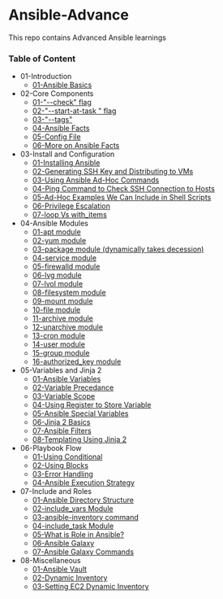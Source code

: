 # Ansible-Advance
This repo contains Advanced Ansible learnings

### Table of Content

* 01-Introduction
    * [01-Ansible Basics](https://github.com/nilanjanb3/ansible)
* 02-Core Components
    * [01-"--check" flag](https://docs.ansible.com/ansible/latest/playbook_guide/playbooks_intro.html#running-playbooks-in-check-mode)
    * [02-"--start-at-task <task-name>" flag](https://docs.ansible.com/ansible/latest/playbook_guide/playbooks_startnstep.html#start-at-task)
    * [03-"--tags"](https://docs.ansible.com/ansible/latest/playbook_guide/playbooks_tags.html#selecting-or-skipping-tags-when-you-run-a-playbook)
    * [04-Ansible Facts](https://docs.ansible.com/ansible/latest/playbook_guide/playbooks_vars_facts.html)
    * [05-Config File](https://docs.ansible.com/ansible/latest/reference_appendices/config.html)
    * [06-More on Ansible Facts](https://www.middlewareinventory.com/blog/ansible-facts-list-how-to-use-ansible-facts/)
* 03-Install and Configuration
    * [01-Installing Ansible](https://docs.ansible.com/ansible/latest/installation_guide/installation_distros.html)
    * [02-Generating SSH Key and Distributing to VMs](https://learn.microsoft.com/en-us/azure/virtual-machines/linux/create-ssh-keys-detailed#use-ssh-copy-id-to-copy-the-key-to-an-existing-vm)
    * [03-Using Ansible Ad-Hoc Commands](https://docs.ansible.com/ansible/latest/command_guide/intro_adhoc.html#check-mode)
    * [04-Ping Command to Check SSH Connection to Hosts](https://www.freekb.net/Article?id=3008)
    * [05-Ad-Hoc Examples We Can Include in Shell Scripts](https://www.middlewareinventory.com/blog/ansible-ad-hoc-commands/)
    * [06-Privilege Escalation](https://docs.ansible.com/ansible/latest/playbook_guide/playbooks_privilege_escalation.html)
    * [07-loop Vs with_items](https://italchemy.wordpress.com/2021/07/23/ansible-with_items-vs-loop-whats-the-difference/comment-page-1/)
* 04-Ansible Modules
    * [01-apt module](https://docs.ansible.com/ansible/latest/collections/ansible/builtin/apt_module.html)
    * [02-yum module](https://docs.ansible.com/ansible/latest/collections/ansible/builtin/yum_module.html)
    * [03-package module (dynamically takes decession)](https://docs.ansible.com/ansible/latest/collections/ansible/builtin/package_module.html)
    * [04-service module](https://docs.ansible.com/ansible/latest/collections/ansible/builtin/service_module.html)
    * [05-firewalld module](https://docs.ansible.com/ansible/latest/collections/ansible/posix/firewalld_module.html)
    * [06-lvg module](https://docs.ansible.com/ansible/latest/collections/community/general/lvg_module.html)
    * [07-lvol module](https://docs.ansible.com/ansible/latest/collections/community/general/lvol_module.html)
    * [08-filesystem module](https://docs.ansible.com/ansible/latest/collections/community/general/filesystem_module.html)
    * [09-mount module](https://docs.ansible.com/ansible/latest/collections/ansible/posix/mount_module.html)
    * [10-file module](https://docs.ansible.com/ansible/latest/collections/ansible/builtin/file_module.html)
    * [11-archive module](https://docs.ansible.com/ansible/latest/collections/community/general/archive_module.html)
    * [12-unarchive module](https://docs.ansible.com/ansible/latest/collections/ansible/builtin/unarchive_module.html)
    * [13-cron module](https://docs.ansible.com/ansible/latest/collections/ansible/builtin/cron_module.html)
    * [14-user module](https://docs.ansible.com/ansible/latest/collections/ansible/builtin/user_module.html)
    * [15-group module](https://docs.ansible.com/ansible/latest/collections/ansible/builtin/group_module.html)
    * [16-authorized_key module](https://docs.ansible.com/ansible/latest/collections/ansible/posix/authorized_key_module.html)
* 05-Variables and Jinja 2
    * [01-Ansible Variables](https://docs.ansible.com/ansible/latest/playbook_guide/playbooks_variables.html)
    * [02-Variable Precedance](https://medium.com/trendfingers/variable-precedence-in-ansible-2a3dba7766ab)
    * [03-Variable Scope](https://docs.ansible.com/ansible/latest/playbook_guide/playbooks_variables.html#scoping-variables)
    * [04-Using Register to Store Variable](https://linuxhint.com/ansible_register_module/)
    * [05-Ansible Special Variables](https://docs.ansible.com/ansible/2.7/reference_appendices/special_variables.html# )
    * [06-Jinja 2 Basics](https://linumary.medium.com/jinja2-basics-2b0bd283f6a)
    * [07-Ansible Filters](https://docs.ansible.com/ansible/latest/playbook_guide/playbooks_filters.html)
    * [08-Templating Using Jinja 2](https://docs.ansible.com/ansible/latest/playbook_guide/playbooks_templating.html)
* 06-Playbook Flow
    * [01-Using Conditional](https://docs.ansible.com/ansible/latest/playbook_guide/playbooks_conditionals.html)
    * [02-Using Blocks](https://docs.ansible.com/ansible/latest/playbook_guide/playbooks_blocks.html)
    * [03-Error Handling](https://docs.ansible.com/ansible/latest/playbook_guide/playbooks_error_handling.html)
    * [04-Ansible Execution Strategy](https://docs.ansible.com/ansible/latest/playbook_guide/playbooks_strategies.html)
* 07-Include and Roles
    * [01-Ansible Directory Structure](https://docs.ansible.com/ansible/2.8/user_guide/playbooks_best_practices.html#alternative-directory-layout)
    * [02-include_vars Module](https://docs.ansible.com/ansible/latest/collections/ansible/builtin/include_vars_module.html)
    * [03-ansible-inventory command](https://docs.ansible.com/ansible/latest/cli/ansible-inventory.html)
    * [04-include_task Module](https://www.toptechskills.com/ansible-tutorials-courses/ansible-include-import-tasks-tutorial-examples/)
    * [05-What is Role in Ansible?](https://docs.ansible.com/ansible/latest/playbook_guide/playbooks_reuse_roles.html)
    * [06-Ansible Galaxy](https://galaxy.ansible.com/ui/)
    * [07-Ansible Galaxy Commands](https://docs.rockylinux.org/books/learning_ansible/04-ansible-galaxy/)
* 08-Miscellaneous
    * [01-Ansible Vault](https://docs.ansible.com/ansible/2.9/user_guide/vault.html)
    * [02-Dynamic Inventory](https://docs.ansible.com/ansible/latest/inventory_guide/intro_dynamic_inventory.html)
    * [03-Setting EC2 Dynamic Inventory](https://devopscube.com/setup-ansible-aws-dynamic-inventory/)
    
    
